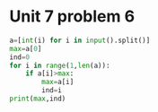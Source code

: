 # Unit 7 problem 6
```.py
a=[int(i) for i in input().split()]
max=a[0]
ind=0
for i in range(1,len(a)):
    if a[i]>max:
        max=a[i]
        ind=i
print(max,ind)
```
